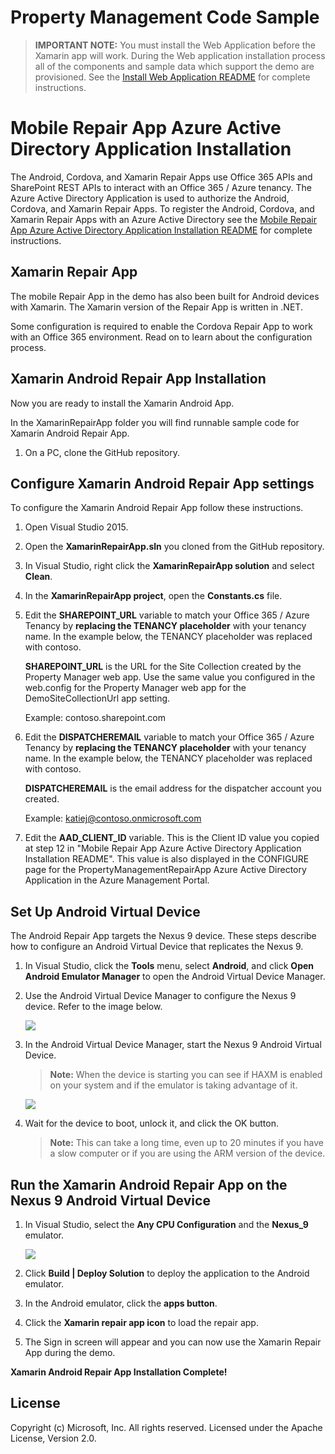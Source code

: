 # Property Management Code Sample

> **IMPORTANT NOTE:** You must install the Web Application before the Xamarin app will work.  During the Web application installation process all of the components and sample data which support the demo are provisioned.  See the [Install Web Application README](https://github.com/OfficeDev/Property-Inspection-Code-Sample/blob/master/PropertyManagerMyApp/README.md) for complete instructions.

Mobile Repair App Azure Active Directory Application Installation
=================================================================

The Android, Cordova, and Xamarin Repair Apps use Office 365 APIs and SharePoint REST APIs to interact with an Office 365 / Azure tenancy.  The Azure Active Directory Application is used to authorize the Android, Cordova, and Xamarin Repair Apps.  To register the Android, Cordova, and Xamarin Repair Apps with an Azure Active Directory see the [Mobile Repair App Azure Active Directory Application Installation README](https://github.com/OfficeDev/Property-Inspection-Code-Sample/blob/master/README-RepairAppAAD.md) for complete instructions.

Xamarin Repair App
------------------

The mobile Repair App in the demo has also been built for Android devices with Xamarin.  The Xamarin version of the Repair App is written in .NET.

Some configuration is required to enable the Cordova Repair App to work with an Office 365 environment.  Read on to learn about the configuration process.

Xamarin Android Repair App Installation
---------------------------------------

Now you are ready to install the Xamarin Android App.  

In the XamarinRepairApp folder you will find runnable sample code for Xamarin Android Repair App.

1. On a PC, clone the GitHub repository.  

Configure Xamarin Android Repair App settings
---------------------------------------------

To configure the Xamarin Android Repair App follow these instructions.

1. Open Visual Studio 2015.
2. Open the **XamarinRepairApp.sln** you cloned from the GitHub repository.
3. In Visual Studio, right click the **XamarinRepairApp solution** and select **Clean**.
4. In the **XamarinRepairApp project**, open the **Constants.cs** file.
5. Edit the **SHAREPOINT_URL** variable to match your Office 365 / Azure Tenancy by **replacing the TENANCY placeholder** with your tenancy name.  In the example below, the TENANCY placeholder was replaced with contoso.

	**SHAREPOINT_URL** is the URL for the Site Collection created by the Property Manager web app.  Use the same value you configured in the web.config for the Property Manager web app for the DemoSiteCollectionUrl app setting.

    Example: contoso.sharepoint.com

6. Edit the **DISPATCHEREMAIL** variable to match your Office 365 / Azure Tenancy by **replacing the TENANCY placeholder** with your tenancy name.  In the example below, the TENANCY placeholder was replaced with contoso.

	**DISPATCHEREMAIL** is the email address for the dispatcher account you created.

    Example: katiej@contoso.onmicrosoft.com

7. Edit the **AAD_CLIENT_ID** variable.  This is the Client ID value you copied at step 12 in "Mobile Repair App Azure Active Directory Application Installation README".  This value is also displayed in the CONFIGURE page for the PropertyManagementRepairApp Azure Active Directory Application in the Azure Management Portal.


Set Up Android Virtual Device
-----------------------------

The Android Repair App targets the Nexus 9 device.  These steps describe how to configure an Android Virtual Device that replicates the Nexus 9.

1. In Visual Studio, click the **Tools** menu, select **Android**, and click **Open Android Emulator Manager** to open the Android Virtual Device Manager.
2. Use the Android Virtual Device Manager to configure the Nexus 9 device.  Refer to the image below.

	![](https://raw.githubusercontent.com/OfficeDev/Property-Inspection-Code-Sample/master/Documents/Nexus%209%20AVD%20Settings.png)

3. In the Android Virtual Device Manager, start the Nexus 9 Android Virtual Device.

	> **Note:** When the device is starting you can see if HAXM is enabled on your system and if the emulator is taking advantage of it.

	![](https://raw.githubusercontent.com/OfficeDev/Property-Inspection-Code-Sample/master/Documents/Starting%20Nexus%209%20AVD.png)

4. Wait for the device to boot, unlock it, and click the OK button.  

	> **Note:** This can take a long time, even up to 20 minutes if you have a slow computer or if you are using the ARM version of the device.

Run the Xamarin Android Repair App on the Nexus 9 Android Virtual Device
------------------------------------------------------------------------

1. In Visual Studio, select the **Any CPU Configuration** and the **Nexus_9** emulator.

	![](https://raw.githubusercontent.com/OfficeDev/Property-Inspection-Code-Sample/master/Documents/Xamarin%20Nexus%209%20Simulator.png)

2. Click **Build | Deploy Solution** to deploy the application to the Android emulator.
3. In the Android emulator, click the **apps button**.
4. Click the **Xamarin repair app icon** to load the repair app.
5. The Sign in screen will appear and you can now use the Xamarin Repair App during the demo.

**Xamarin Android Repair App Installation Complete!**

## License
Copyright (c) Microsoft, Inc. All rights reserved. Licensed under the Apache License, Version 2.0.




